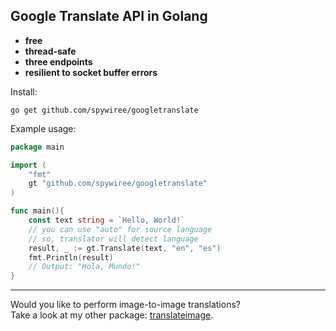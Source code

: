 ## Google Translate API in Golang

 - **free**
 - **thread-safe**
 - **three endpoints**
 - **resilient to socket buffer errors**

Install:
```
go get github.com/spywiree/googletranslate
```

Example usage:
```go
package main

import (
    "fmt"
    gt "github.com/spywiree/googletranslate"
)

func main(){
    const text string = `Hello, World!`
    // you can use "auto" for source language
    // so, translator will detect language
    result, _ := gt.Translate(text, "en", "es")
    fmt.Println(result)
    // Output: "Hola, Mundo!"
}
```

---

Would you like to perform image-to-image translations?\
Take a look at my other package: [translateimage](https://github.com/spywiree/translateimage).